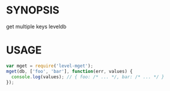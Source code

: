 # SYNOPSIS
get multiple keys leveldb

# USAGE
```js
var mget = require('level-mget');
mget(db, ['foo', 'bar'], function(err, values) {
  console.log(values); // { foo: /* ... */, bar: /* ... */ }
});
```

